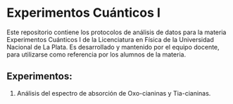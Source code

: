 # Experimentos Cuánticos I

Este repositorio contiene los protocolos de análisis de datos para la materia Experimentos Cuánticos I de la Licenciatura en Física de la Universidad Nacional de La Plata. Es desarrollado y mantenido por el equipo docente, para utilizarse como referencia por los alumnos de la materia.

## Experimentos:

1. Análisis del espectro de absorción de Oxo-cianinas y Tia-cianinas.
